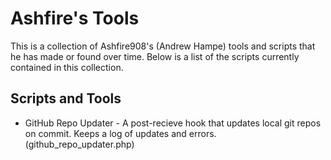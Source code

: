 Ashfire's Tools
===============

This is a collection of Ashfire908's (Andrew Hampe) tools and scripts that he
has made or found over time. Below is a list of the scripts currently contained
in this collection.

Scripts and Tools
-----------------

* GitHub Repo Updater - A post-recieve hook that updates local git repos on
commit. Keeps a log of updates and errors. (github_repo_updater.php)
